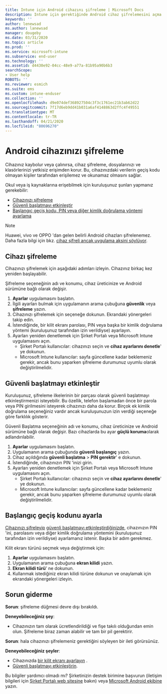 ```yaml
---
title: Intune için Android cihazını şifreleme | Microsoft Docs
description: Intune için gerektiğinde Android cihaz şifrelemesini açma adımları
keywords: ''
author: lenewsad
ms.author: lanewsad
manager: dougeby
ms.date: 03/31/2020
ms.topic: article
ms.prod: ''
ms.service: microsoft-intune
ms.subservice: end-user
ms.technology: ''
ms.assetid: d4430e92-04cc-48e9-a77a-81b95a90b6b3
searchScope:
- User help
ROBOTS: ''
ms.reviewer: esmich
ms.suite: ems
ms.custom: intune-enduser
ms.collection: ''
ms.openlocfilehash: d9e074def368927504c3f3c1761ec21b3ab62d22
ms.sourcegitcommit: 7f17d6eb9dd41b031a6af4148863d2ffc4f49551
ms.translationtype: MT
ms.contentlocale: tr-TR
ms.lasthandoff: 04/21/2020
ms.locfileid: "80696270"
---
```

# <a name="encrypting-your-android-device"></a>Android cihazınızı şifreleme

Cihazınız kaybolur veya çalınırsa, cihaz şifreleme, dosyalarınızı ve klasörlerinizi yetkisiz erişimden korur. Bu, cihazınızdaki verilerin geçiş kodu olmayan kişiler tarafından erişilemez ve okunamaz olmasını sağlar. 

Okul veya iş kaynaklarına erişebilmek için kuruluşunuz şunları yapmanız gerekebilir:

* [Cihazınızı şifreleme](#encrypt-device)
* [Güvenli başlatmayı etkinleştir](#enable-secure-startup)
* [Başlangıç geçiş kodu, PIN veya diğer kimlik doğrulama yöntemi ayarlama](#set-startup-passcode)  

> [!Note]
> Huawei, vivo ve OPPO 'dan gelen belirli Android cihazları şifrelenemez. Daha fazla bilgi için bkz. [cihaz şifreli ancak uygulama aksini söylüyor](your-device-appears-encrypted-but-cp-says-otherwise-android.md).  

## <a name="encrypt-device"></a>Cihazı şifreleme

Cihazınızı şifrelemek için aşağıdaki adımları izleyin. Cihazınız birkaç kez yeniden başlayabilir. 

Şifreleme seçeneğinin adı ve konumu, cihaz üreticinize ve Android sürümüne bağlı olarak değişir. 

1. **Ayarlar** uygulamasını başlatın.
2. İlgili ayarları bulmak için uygulamanın arama çubuğuna **güvenlik** veya **şifreleme** yazın.
3. Cihazınızı şifrelemek için seçeneğe dokunun. Ekrandaki yönergeleri takip edin.  
4. İstendiğinde, bir kilit ekranı parolası, PIN veya başka bir kimlik doğrulama yöntemi (kuruluşunuz tarafından izin verildiyse) ayarlayın. 
5. Ayarları yeniden denetlemek için Şirket Portalı veya Microsoft Intune uygulamasını açın.
    * Şirket Portalı kullanıcılar: cihazınızı seçin ve **cihaz ayarlarını denetle**' ye dokunun. 
    * Microsoft Intune kullanıcılar: sayfa güncellene kadar beklemeniz gerekir, ancak bunu yaparken şifreleme durumunuz uyumlu olarak değiştirilmelidir. 

## <a name="enable-secure-startup"></a>Güvenli başlatmayı etkinleştir

Kuruluşunuz, şifreleme ilkelerinin bir parçası olarak güvenli başlatmayı etkinleştirmenizi isteyebilir. Bu özellik, telefon başlamadan önce bir parola veya PIN girilmesini isteyerek cihazınızı daha da korur. Birçok ek kimlik doğrulama seçeneğiniz vardır ancak kuruluşunuzun izin verdiği seçeneğe göre farklılık gösterir. 

Güvenli Başlatma seçeneğinin adı ve konumu, cihaz üreticinize ve Android sürümüne bağlı olarak değişir. Bazı cihazlarda bu ayar **güçlü koruma**olarak adlandırılabilir. 

1. **Ayarlar** uygulamasını başlatın.
2. Uygulamanın arama çubuğunda **güvenli başlangıç** yazın.
3. Cihaz açıldığında **güvenli başlatma** > **PIN gerektir**' e dokunun.
4. İstendiğinde, cihazınızın PIN 'inizi girin.   
5. Ayarları yeniden denetlemek için Şirket Portalı veya Microsoft Intune uygulamasını açın.
    * Şirket Portalı kullanıcılar: cihazınızı seçin ve **cihaz ayarlarını denetle**' ye dokunun. 
    * Microsoft Intune kullanıcılar: sayfa güncellene kadar beklemeniz gerekir, ancak bunu yaparken şifreleme durumunuz uyumlu olarak değiştirilmelidir.  


## <a name="set-startup-passcode"></a>Başlangıç geçiş kodunu ayarla   
[Cihazınızı şifreleyip](#encrypt-device) [güvenli başlatmayı etkinleştirdiğinizde](#enable-secure-startup), cihazınızın PIN 'ini, parolasını veya diğer kimlik doğrulama yöntemini (kuruluşunuz tarafından izin verildiyse) ayarlamanız istenir. Başka bir adım gerekmez. 

Kilit ekranı türünü seçmek veya değiştirmek için:

1. **Ayarlar** uygulamasını başlatın.
2. Uygulamanın arama çubuğuna **ekran kilidi** yazın.
3. **Ekran kilidi türü**' ne dokunun.
4. Kullanmak istediğiniz ekran kilidi türüne dokunun ve onaylamak için ekrandaki yönergeleri izleyin.  

## <a name="troubleshoot"></a>Sorun giderme    
**Sorun**: şifreleme düğmesi devre dışı bırakıldı.   

**Deneyebileceğiniz şey**: 
* Cihazınızın tam olarak ücretlendirildiği ve fişe takılı olduğundan emin olun. Şifreleme biraz zaman alabilir ve tam bir pil gerektirir.   

**Sorun**: hala cihazınızı şifrelemeniz gerektiğini söyleyen bir ileti görürsünüz.  

**Deneyebileceğiniz şeyler**:
   *  Cihazınızda [bir kilit ekranı ayarlayın](#set-startup-passcode) . 
   * [Güvenli başlatmayı etkinleştirin](#enable-secure-startup).

Bu bilgiler yardımcı olmadı mı? Şirketinizin destek birimine başvurun (iletişim bilgileri için [Şirket Portalı web sitesine](https://go.microsoft.com/fwlink/?linkid=2010980) bakın) veya <a href="mailto:wintunedroidfbk@microsoft.com?subject=I'm having trouble with encryption on my Android device&body=Describe the issue you're experiencing here.">Microsoft Android ekibine</a> yazın.  
